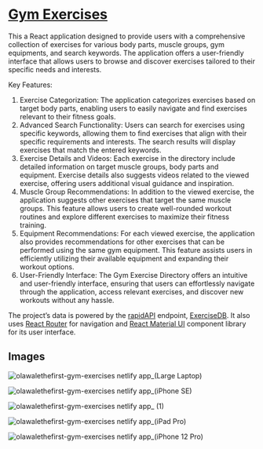 # [Gym Exercises](http://olawalethefirst-gym-exercises.netlify.app) 
This a React application designed to provide users with a comprehensive collection of exercises for various body parts, muscle groups, gym equipments, and search keywords. The application offers a user-friendly interface that allows users to browse and discover exercises tailored to their specific needs and interests.

Key Features:
1. Exercise Categorization: The application categorizes exercises based on target body parts, enabling users to easily navigate and find exercises relevant to their fitness goals.
2. Advanced Search Functionality: Users can search for exercises using specific keywords, allowing them to find exercises that align with their specific requirements and interests. The search results will display exercises that match the entered keywords.
3. Exercise Details and Videos: Each exercise in the directory include detailed information on target muscle groups, body parts and equipment. Exercise details also suggests videos related to the viewed exercise, offering users additional visual guidance and inspiration.
4. Muscle Group Recommendations: In addition to the viewed exercise, the application suggests other exercises that target the same muscle groups. This feature allows users to create well-rounded workout routines and explore different exercises to maximize their fitness training.
5. Equipment Recommendations: For each viewed exercise, the application also provides recommendations for other exercises that can be performed using the same gym equipment. This feature assists users in efficiently utilizing their available equipment and expanding their workout options.
6. User-Friendly Interface: The Gym Exercise Directory offers an intuitive and user-friendly interface, ensuring that users can effortlessly navigate through the application, access relevant exercises, and discover new workouts without any hassle.

The project’s data is powered by the [rapidAPI](https://rapidapi.com) endpoint, [ExerciseDB](https://rapidapi.com/justin-WFnsXH_t6/api/exercisedb). It also uses [React Router](https://reactrouter.com/en/main) for navigation and [React Material UI](https://mui.com/material-ui/) component library for its user interface. 


## Images

![olawalethefirst-gym-exercises netlify app_(Large Laptop)](https://github.com/olawalethefirst/gym_exercises/assets/66824020/361e21cc-e168-44ba-af4b-836281539622)

![olawalethefirst-gym-exercises netlify app_(iPhone SE)](https://github.com/olawalethefirst/gym_exercises/assets/66824020/89a9f3fd-e874-4e84-b112-a10e3aa36046)

![olawalethefirst-gym-exercises netlify app_ (1)](https://github.com/olawalethefirst/gym_exercises/assets/66824020/4ae83808-b433-43d5-be4b-f460f8b7cf4e)

![olawalethefirst-gym-exercises netlify app_(iPad Pro)](https://github.com/olawalethefirst/gym_exercises/assets/66824020/972e5e5c-9092-478a-98a2-00be4fdf1fd0)

![olawalethefirst-gym-exercises netlify app_(iPhone 12 Pro)](https://github.com/olawalethefirst/gym_exercises/assets/66824020/56a11eea-e476-458b-9398-c063c3a7ec36)

